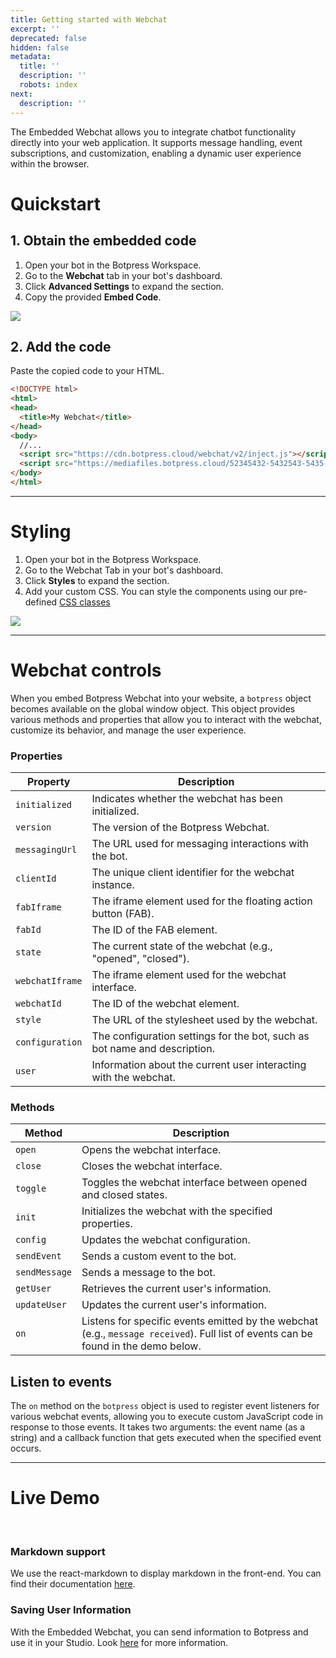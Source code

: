 ```yaml
---
title: Getting started with Webchat
excerpt: ''
deprecated: false
hidden: false
metadata:
  title: ''
  description: ''
  robots: index
next:
  description: ''
---
```

The Embedded Webchat allows you to integrate chatbot functionality directly into your web application. It supports message handling, event subscriptions, and customization, enabling a dynamic user experience within the browser.

# Quickstart

## 1. Obtain the embedded code

1. Open your bot in the Botpress Workspace.
2. Go to the **Webchat** tab in your bot's dashboard.
3. Click **Advanced Settings** to expand the section.
4. Copy the provided **Embed Code**.

<Image align="center" src="https://files.readme.io/a1f223e-Screenshot_2024-08-16_at_3.08.38_PM.png" />

## 2. Add the code

Paste the copied code to your HTML.

```html index.html
<!DOCTYPE html>
<html>
<head>
  <title>My Webchat</title>
</head>
<body>
  //...
  <script src="https://cdn.botpress.cloud/webchat/v2/inject.js"></script>
  <script src="https://mediafiles.botpress.cloud/52345432-5432543-5435-435545434/webchat/v2/config.js"></script>
</body>
</html>

```

***

# Styling

1. Open your bot in the Botpress Workspace.
2. Go to the Webchat Tab in your bot's dashboard.
3. Click **Styles** to expand the section.
4. Add your custom CSS. You can style the components using our pre-defined [CSS classes](https://botpress.com/docs/custom-css-reference)

<Image align="center" src="https://files.readme.io/673eb94-style.png" />

***

# Webchat controls

When you embed Botpress Webchat into your website, a `botpress` object becomes available on the global window object. This object provides various methods and properties that allow you to interact with the webchat, customize its behavior, and manage the user experience. 

### Properties

| Property        | Description                                                               |
| --------------- | ------------------------------------------------------------------------- |
| `initialized`   | Indicates whether the webchat has been initialized.                       |
| `version`       | The version of the Botpress Webchat.                                      |
| `messagingUrl`  | The URL used for messaging interactions with the bot.                     |
| `clientId`      | The unique client identifier for the webchat instance.                    |
| `fabIframe`     | The iframe element used for the floating action button (FAB).             |
| `fabId`         | The ID of the FAB element.                                                |
| `state`         | The current state of the webchat (e.g., "opened", "closed").              |
| `webchatIframe` | The iframe element used for the webchat interface.                        |
| `webchatId`     | The ID of the webchat element.                                            |
| `style`         | The URL of the stylesheet used by the webchat.                            |
| `configuration` | The configuration settings for the bot, such as bot name and description. |
| `user`          | Information about the current user interacting with the webchat.          |

### Methods

| Method        | Description                                                                                                                        |
| ------------- | ---------------------------------------------------------------------------------------------------------------------------------- |
| `open`        | Opens the webchat interface.                                                                                                       |
| `close`       | Closes the webchat interface.                                                                                                      |
| `toggle`      | Toggles the webchat interface between opened and closed states.                                                                    |
| `init`        | Initializes the webchat with the specified properties.                                                                             |
| `config`      | Updates the webchat configuration.                                                                                                 |
| `sendEvent`   | Sends a custom event to the bot.                                                                                                   |
| `sendMessage` | Sends a message to the bot.                                                                                                        |
| `getUser`     | Retrieves the current user's information.                                                                                          |
| `updateUser`  | Updates the current user's information.                                                                                            |
| `on`          | Listens for specific events emitted by the webchat (e.g., `message received`). Full list of events can be found in the demo below. |

## Listen to events

The `on` method on the `botpress` object is used to register event listeners for various webchat events, allowing you to execute custom JavaScript code in response to those events. It takes two arguments: the event name (as a string) and a callback function that gets executed when the specified event occurs.

<Embed url="https://stackblitz.com/github/botpress/documentation-examples/tree/master/examples/webchat-embed-event?embed=1&hideNavigation=1&view=both&file=index.html" title="iframe" provider="stackblitz.com" href="https://stackblitz.com/github/botpress/documentation-examples/tree/master/examples/webchat-embed-event?embed=1&hideNavigation=1&view=both&file=index.html" typeOfEmbed="iframe" height="500px" width="100%" iframe="true" />

***

# Live Demo

<Embed url="https://stackblitz.com/github/botpress/documentation-examples/tree/master/examples/webchat-embed-controls?embed=1&hideNavigation=1&view=both&file=index.html&ajs_aid=%24device%3A190bbf803c1598-009fa1707e1dbe8-42272e3d-384000-190bbf803c1598" title="iframe" provider="stackblitz.com" href="https://stackblitz.com/github/botpress/documentation-examples/tree/master/examples/webchat-embed-controls?embed=1&hideNavigation=1&view=both&file=index.html&ajs_aid=%24device%3A190bbf803c1598-009fa1707e1dbe8-42272e3d-384000-190bbf803c1598" typeOfEmbed="iframe" height="500px" width="100%" iframe="true" />

<br />

### Markdown support

We use the react-markdown to display markdown in the front-end. You can find their documentation [here](https://github.com/remarkjs/react-markdown).

### Saving User Information

With the Embedded Webchat, you can send information to Botpress and use it in your Studio. Look [here](/docs/user-data) for more information.
